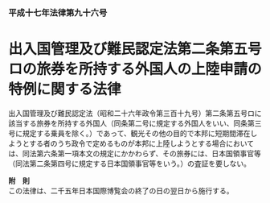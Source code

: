 ### 平成十七年法律第九十六号  
# 出入国管理及び難民認定法第二条第五号ロの旅券を所持する外国人の上陸申請の特例に関する法律  
  
出入国管理及び難民認定法（昭和二十六年政令第三百十九号）第二条第五号ロに該当する旅券を所持する外国人（同条第二号に規定する外国人をいい、同条第三号に規定する乗員を除く。）であって、観光その他の目的で本邦に短期間滞在しようとする者のうち政令で定めるものが本邦に上陸しようとする場合においては、同法第六条第一項本文の規定にかかわらず、その旅券には、日本国領事官等（同法第二条第四号に規定する日本国領事官等をいう。）の査証を要しない。  
  
**附　則**  
この法律は、二千五年日本国際博覧会の終了の日の翌日から施行する。  
  
